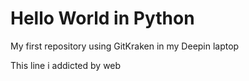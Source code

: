 # Hello World  in Python
My first repository using GitKraken in my Deepin laptop

This line i addicted by web 
